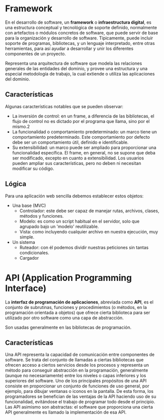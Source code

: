 # Framework
En el desarrollo de software, un **framework** o **infraestructura digital**, es una estructura conceptual y tecnológica de soporte definido, normalmente con artefactos o módulos concretos de software, que puede servir de base para la organización y desarrollo de software. Típicamente, puede incluir soporte de programas, bibliotecas, y un lenguaje interpretado, entre otras herramientas, para así ayudar a desarrollar y unir los diferentes componentes de un proyecto.

Representa una arquitectura de software que modela las relaciones generales de las entidades del dominio, y provee una estructura y una especial metodología de trabajo, la cual extiende o utiliza las aplicaciones del dominio.

## Características
Algunas características notables que se pueden observar:

* La inversión de control: en un frame, a diferencia de las bibliotecas, el flujo de control no es dictado por el programa que llama, sino por el mismo.2
* La funcionalidad o comportamiento predeterminado: un marco tiene un comportamiento predeterminado. Este comportamiento por defecto debe ser un comportamiento útil, definido e identificable.
* Su extensibilidad: un marco puede ser ampliado para proporcionar una funcionalidad específica. El frame, en general, no se supone que deba ser modificado, excepto en cuanto a extensibilidad. Los usuarios pueden ampliar sus características, pero no deben ni necesitan modificar su código.

## Lógica
Para una aplicación web sencilla debemos establecer estos objetos:

* Una base (MVC)
  * Controlador: este debe ser capaz de manejar rutas, archivos, clases, métodos y funciones.
  * Modelo: es como un script habitual en el servidor, solo que agrupado bajo un 'modelo' reutilizable.
  * Vista: como incluyendo cualquier archivo en nuestra ejecución, muy simple.
* Un sistema
  * Ruteador: con él podemos dividir nuestras peticiones sin tantas condicionales.
  * Cargador


# API (Application Programming Interface)
La **interfaz de programación de aplicaciones**, abreviada como **API**, es el conjunto de subrutinas, funciones y procedimientos (o métodos, en la programación orientada a objetos) que ofrece cierta biblioteca para ser utilizado por otro software como una capa de abstracción.

Son usadas generalmente en las bibliotecas de programación.

## Características
Una API representa la capacidad de comunicación entre componentes de software. Se trata del conjunto de llamadas a ciertas bibliotecas que ofrecen acceso a ciertos servicios desde los procesos y representa un método para conseguir abstracción en la programación, generalmente (aunque no necesariamente) entre los niveles o capas inferiores y los superiores del software. Uno de los principales propósitos de una API consiste en proporcionar un conjunto de funciones de uso general, por ejemplo, para dibujar ventanas o iconos en la pantalla. De esta forma, los programadores se benefician de las ventajas de la API haciendo uso de su funcionalidad, evitándose el trabajo de programar todo desde el principio. Las API asimismo son abstractas: el software que proporciona una cierta API generalmente es llamado la implementación de esa API.
